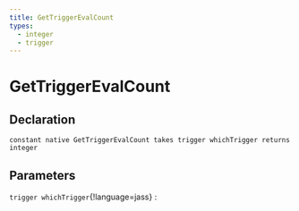 ```yaml
---
title: GetTriggerEvalCount
types:
  - integer
  - trigger
---
```


# GetTriggerEvalCount

## Declaration

```jass
constant native GetTriggerEvalCount takes trigger whichTrigger returns integer
```

## Parameters
`trigger whichTrigger`{!language=jass}
: 
